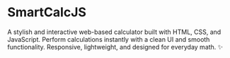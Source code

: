# SmartCalcJS
A stylish and interactive web-based calculator built with HTML, CSS, and JavaScript. Perform calculations instantly with a clean UI and smooth functionality. Responsive, lightweight, and designed for everyday math. ✨
